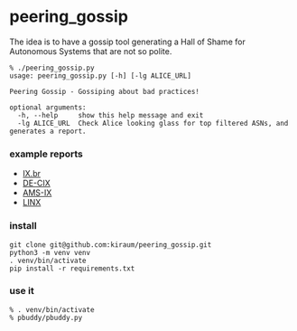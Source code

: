 # peering_gossip

The idea is to have a gossip tool generating a Hall of Shame for Autonomous Systems that are not so polite.

```
% ./peering_gossip.py
usage: peering_gossip.py [-h] [-lg ALICE_URL]

Peering Gossip - Gossiping about bad practices!

optional arguments:
  -h, --help     show this help message and exit
  -lg ALICE_URL  Check Alice looking glass for top filtered ASNs, and generates a report.
```

### example reports
- [IX.br](reports/ixbr)
- [DE-CIX](reports/decix) 
- [AMS-IX](reports/amsix)
- [LINX](reports/linx)

### install
```
git clone git@github.com:kiraum/peering_gossip.git
python3 -m venv venv
. venv/bin/activate
pip install -r requirements.txt
```

### use it
```
% . venv/bin/activate
% pbuddy/pbuddy.py
```